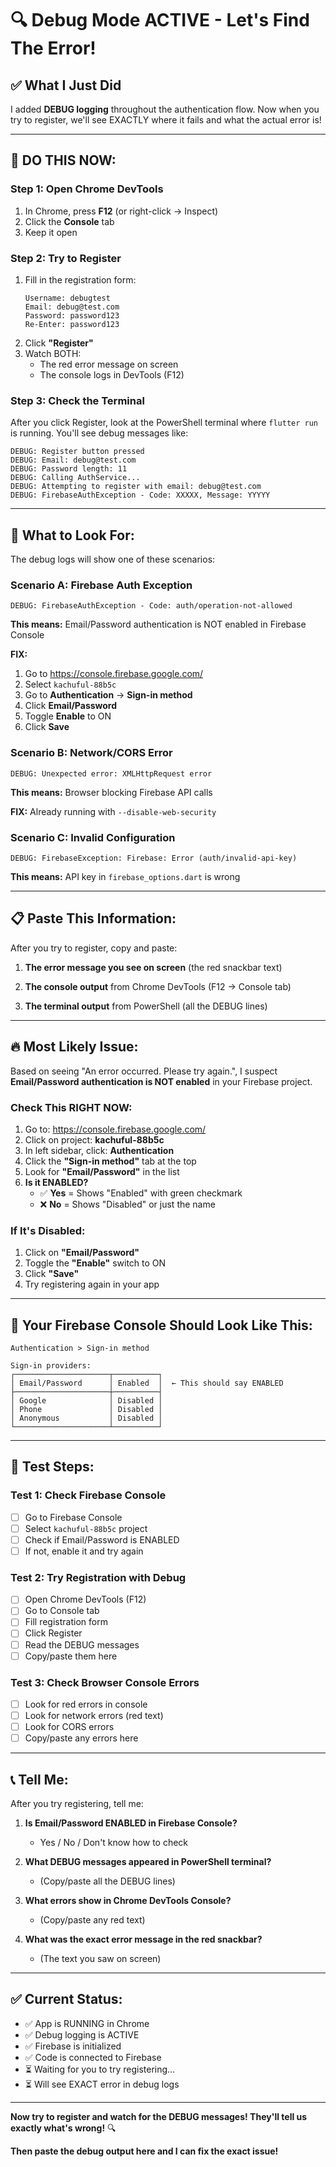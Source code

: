 # 🔍 Debug Mode ACTIVE - Let's Find The Error!

## ✅ What I Just Did

I added **DEBUG logging** throughout the authentication flow. Now when you try to register, we'll see EXACTLY where it fails and what the actual error is!

---

## 📱 **DO THIS NOW:**

### Step 1: Open Chrome DevTools
1. In Chrome, press **F12** (or right-click → Inspect)
2. Click the **Console** tab
3. Keep it open

### Step 2: Try to Register
1. Fill in the registration form:
   ```
   Username: debugtest
   Email: debug@test.com
   Password: password123
   Re-Enter: password123
   ```
2. Click **"Register"**
3. Watch BOTH:
   - The red error message on screen
   - The console logs in DevTools (F12)

### Step 3: Check the Terminal
After you click Register, look at the PowerShell terminal where `flutter run` is running. You'll see debug messages like:
```
DEBUG: Register button pressed
DEBUG: Email: debug@test.com
DEBUG: Password length: 11
DEBUG: Calling AuthService...
DEBUG: Attempting to register with email: debug@test.com
DEBUG: FirebaseAuthException - Code: XXXXX, Message: YYYYY
```

---

## 🎯 **What to Look For:**

The debug logs will show one of these scenarios:

### Scenario A: Firebase Auth Exception
```
DEBUG: FirebaseAuthException - Code: auth/operation-not-allowed
```
**This means:** Email/Password authentication is NOT enabled in Firebase Console

**FIX:**
1. Go to https://console.firebase.google.com/
2. Select `kachuful-88b5c`
3. Go to **Authentication** → **Sign-in method**
4. Click **Email/Password**
5. Toggle **Enable** to ON
6. Click **Save**

### Scenario B: Network/CORS Error
```
DEBUG: Unexpected error: XMLHttpRequest error
```
**This means:** Browser blocking Firebase API calls

**FIX:** Already running with `--disable-web-security`

### Scenario C: Invalid Configuration
```
DEBUG: FirebaseException: Firebase: Error (auth/invalid-api-key)
```
**This means:** API key in `firebase_options.dart` is wrong

---

## 📋 **Paste This Information:**

After you try to register, copy and paste:

1. **The error message you see on screen** (the red snackbar text)

2. **The console output** from Chrome DevTools (F12 → Console tab)

3. **The terminal output** from PowerShell (all the DEBUG lines)

---

## 🔥 **Most Likely Issue:**

Based on seeing "An error occurred. Please try again.", I suspect **Email/Password authentication is NOT enabled** in your Firebase project.

### **Check This RIGHT NOW:**

1. Go to: https://console.firebase.google.com/
2. Click on project: **kachuful-88b5c**
3. In left sidebar, click: **Authentication**
4. Click the **"Sign-in method"** tab at the top
5. Look for **"Email/Password"** in the list
6. **Is it ENABLED?** 
   - ✅ **Yes** = Shows "Enabled" with green checkmark
   - ❌ **No** = Shows "Disabled" or just the name

### **If It's Disabled:**
1. Click on **"Email/Password"**
2. Toggle the **"Enable"** switch to ON
3. Click **"Save"**
4. Try registering again in your app

---

## 🎨 **Your Firebase Console Should Look Like This:**

```
Authentication > Sign-in method

Sign-in providers:
┌─────────────────────┬──────────┐
│ Email/Password      │ Enabled  │  ← This should say ENABLED
├─────────────────────┼──────────┤
│ Google              │ Disabled │
│ Phone               │ Disabled │
│ Anonymous           │ Disabled │
└─────────────────────┴──────────┘
```

---

## 🧪 **Test Steps:**

### Test 1: Check Firebase Console
- [ ] Go to Firebase Console
- [ ] Select `kachuful-88b5c` project
- [ ] Check if Email/Password is ENABLED
- [ ] If not, enable it and try again

### Test 2: Try Registration with Debug
- [ ] Open Chrome DevTools (F12)
- [ ] Go to Console tab
- [ ] Fill registration form
- [ ] Click Register
- [ ] Read the DEBUG messages
- [ ] Copy/paste them here

### Test 3: Check Browser Console Errors
- [ ] Look for red errors in console
- [ ] Look for network errors (red text)
- [ ] Look for CORS errors
- [ ] Copy/paste any errors here

---

## 📞 **Tell Me:**

After you try registering, tell me:

1. **Is Email/Password ENABLED in Firebase Console?**
   - Yes / No / Don't know how to check

2. **What DEBUG messages appeared in PowerShell terminal?**
   - (Copy/paste all the DEBUG lines)

3. **What errors show in Chrome DevTools Console?**
   - (Copy/paste any red text)

4. **What was the exact error message in the red snackbar?**
   - (The text you saw on screen)

---

## ✅ **Current Status:**

- ✅ App is RUNNING in Chrome
- ✅ Debug logging is ACTIVE
- ✅ Firebase is initialized
- ✅ Code is connected to Firebase
- ⏳ Waiting for you to try registering...
- ⏳ Will see EXACT error in debug logs

---

**Now try to register and watch for the DEBUG messages! They'll tell us exactly what's wrong!** 🔍

**Then paste the debug output here and I can fix the exact issue!**
